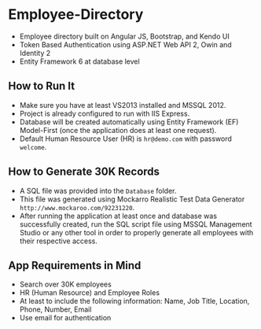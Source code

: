 Employee-Directory
==================

* Employee directory built on Angular JS, Bootstrap, and Kendo UI
* Token Based Authentication using ASP.NET Web API 2, Owin and Identity 2
* Entity Framework 6 at database level

How to Run It
-------------

* Make sure you have at least VS2013 installed and MSSQL 2012. 
* Project is already configured to run with IIS Express. 
* Database will be created automatically using Entity Framework (EF) Model-First (once the application does at least one request).
* Default Human Resource User (HR) is `hr@demo.com` with password `welcome`.

How to Generate 30K Records
---------------------------

* A SQL file was provided into the `Database` folder. 
* This file was generated using Mockarro Realistic Test Data Generator `http://www.mockaroo.com/92231220`.
* After running the application at least once and database was successfully created, run the SQL script file using MSSQL Management Studio or any other tool in order to properly generate all employees with their respective access.

App Requirements in Mind
------------------------

* Search over 30K employees
* HR (Human Resource) and Employee Roles
* At least to include the following information: Name, Job Title, Location, Phone, Number, Email
* Use email for authentication
